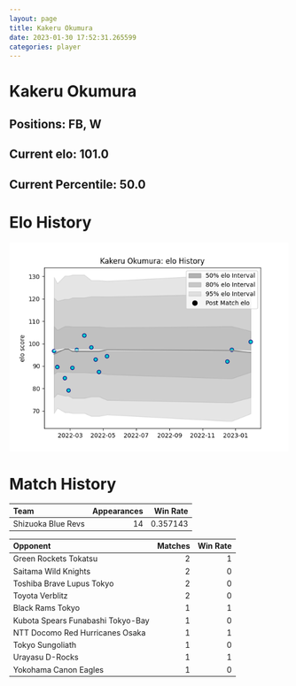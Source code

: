 ```yaml
---  
layout: page  
title: Kakeru Okumura  
date: 2023-01-30 17:52:31.265599  
categories: player  
---
```

# Kakeru Okumura

## Positions: FB, W

## Current elo: 101.0

## Current Percentile: 50.0

# Elo History


![elo history](history_KakeruOkumura.png)
# Match History


| Team               |   Appearances |   Win Rate |
|:-------------------|--------------:|-----------:|
| Shizuoka Blue Revs |            14 |   0.357143 |

| Opponent                          |   Matches |   Win Rate |
|:----------------------------------|----------:|-----------:|
| Green Rockets Tokatsu             |         2 |          1 |
| Saitama Wild Knights              |         2 |          0 |
| Toshiba Brave Lupus Tokyo         |         2 |          0 |
| Toyota Verblitz                   |         2 |          0 |
| Black Rams Tokyo                  |         1 |          1 |
| Kubota Spears Funabashi Tokyo-Bay |         1 |          0 |
| NTT Docomo Red Hurricanes Osaka   |         1 |          1 |
| Tokyo Sungoliath                  |         1 |          0 |
| Urayasu D-Rocks                   |         1 |          1 |
| Yokohama Canon Eagles             |         1 |          0 |